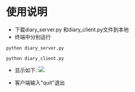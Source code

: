 # 使用说明

- 下载diary_server.py 和diary_client.py文件到本地
- 终端中分别运行 

 ```python diary_server.py```
 
 ```python diary_client.py```
- 显示如下:
![](/Users/alex/OMOOC2py/_src/om2py3w/3wex0/jietu.png)

- 客户端输入"quit"退出



